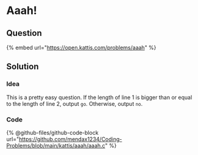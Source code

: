 # Aaah!

## Question

{% embed url="https://open.kattis.com/problems/aaah" %}

## Solution

### Idea

This is a pretty easy question. If the length of line 1 is bigger than or equal to the length of line 2, output `go`. Otherwise, output `no`.

### Code

{% @github-files/github-code-block url="https://github.com/mendax1234/Coding-Problems/blob/main/kattis/aaah/aaah.c" %}
